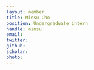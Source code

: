 ```yaml
---
layout: member
title: Minsu Cho
position: Undergraduate intern
handle: minsu
email: 
twitter: 
github: 
scholar: 
photo: 
---
```


